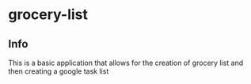 # grocery-list
## Info
This is a basic application that allows for the creation of grocery list and then creating a google task list